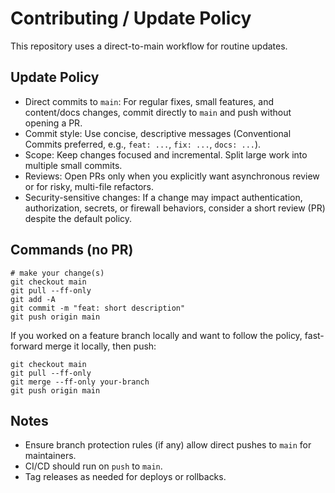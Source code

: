 # Contributing / Update Policy

This repository uses a direct-to-main workflow for routine updates.

## Update Policy

- Direct commits to `main`: For regular fixes, small features, and content/docs changes, commit directly to `main` and push without opening a PR.
- Commit style: Use concise, descriptive messages (Conventional Commits preferred, e.g., `feat: ...`, `fix: ...`, `docs: ...`).
- Scope: Keep changes focused and incremental. Split large work into multiple small commits.
- Reviews: Open PRs only when you explicitly want asynchronous review or for risky, multi-file refactors.
- Security-sensitive changes: If a change may impact authentication, authorization, secrets, or firewall behaviors, consider a short review (PR) despite the default policy.

## Commands (no PR)

```
# make your change(s)
git checkout main
git pull --ff-only
git add -A
git commit -m "feat: short description"
git push origin main
```

If you worked on a feature branch locally and want to follow the policy, fast-forward merge it locally, then push:

```
git checkout main
git pull --ff-only
git merge --ff-only your-branch
git push origin main
```

## Notes

- Ensure branch protection rules (if any) allow direct pushes to `main` for maintainers.
- CI/CD should run on `push` to `main`.
- Tag releases as needed for deploys or rollbacks.


